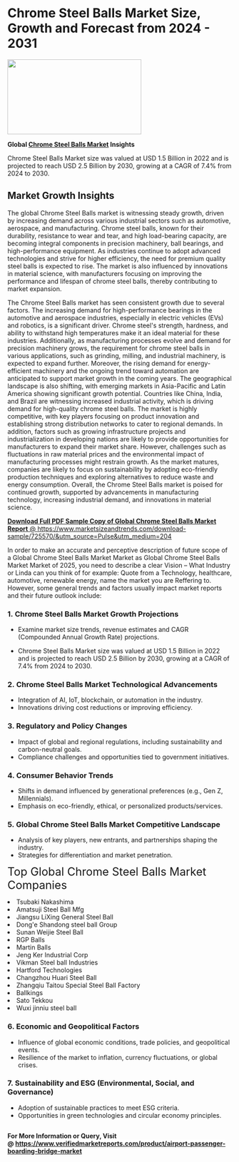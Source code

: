 <H1>Chrome Steel Balls Market Size, Growth and Forecast from 2024 - 2031</H1><img class="aligncenter size-medium wp-image-584254" src="https://thirdeyenews.in/wp-content/uploads/2024/09/Global-Market-Research-300x168.jpeg" alt="" width="300" height="168" /><p><strong>Global&nbsp;<a href="https://www.marketsizeandtrends.com/download-sample/725570/&amp;utm_source=Pulse&amp;utm_medium=204">Chrome Steel Balls Market</a> Insights</strong></p><p>Chrome Steel Balls Market size was valued at USD 1.5 Billion in 2022 and is projected to reach USD 2.5 Billion by 2030, growing at a CAGR of 7.4% from 2024 to 2030.</p><p><h2>Market Growth Insights</h2> <p>The global Chrome Steel Balls market is witnessing steady growth, driven by increasing demand across various industrial sectors such as automotive, aerospace, and manufacturing. Chrome steel balls, known for their durability, resistance to wear and tear, and high load-bearing capacity, are becoming integral components in precision machinery, ball bearings, and high-performance equipment. As industries continue to adopt advanced technologies and strive for higher efficiency, the need for premium quality steel balls is expected to rise. The market is also influenced by innovations in material science, with manufacturers focusing on improving the performance and lifespan of chrome steel balls, thereby contributing to market expansion.</p> <p><a href="download_sample_link"></a></p> <p>The Chrome Steel Balls market has seen consistent growth due to several factors. The increasing demand for high-performance bearings in the automotive and aerospace industries, especially in electric vehicles (EVs) and robotics, is a significant driver. Chrome steel's strength, hardness, and ability to withstand high temperatures make it an ideal material for these industries. Additionally, as manufacturing processes evolve and demand for precision machinery grows, the requirement for chrome steel balls in various applications, such as grinding, milling, and industrial machinery, is expected to expand further. Moreover, the rising demand for energy-efficient machinery and the ongoing trend toward automation are anticipated to support market growth in the coming years. The geographical landscape is also shifting, with emerging markets in Asia-Pacific and Latin America showing significant growth potential. Countries like China, India, and Brazil are witnessing increased industrial activity, which is driving demand for high-quality chrome steel balls. The market is highly competitive, with key players focusing on product innovation and establishing strong distribution networks to cater to regional demands. In addition, factors such as growing infrastructure projects and industrialization in developing nations are likely to provide opportunities for manufacturers to expand their market share. However, challenges such as fluctuations in raw material prices and the environmental impact of manufacturing processes might restrain growth. As the market matures, companies are likely to focus on sustainability by adopting eco-friendly production techniques and exploring alternatives to reduce waste and energy consumption. Overall, the Chrome Steel Balls market is poised for continued growth, supported by advancements in manufacturing technology, increasing industrial demand, and innovations in material science.</p> <p><a href="get_more_link"></p><p><span class=""><strong>Download Full PDF Sample Copy of Global Chrome Steel Balls Market Report</strong> @ <a href="https://www.marketsizeandtrends.com/download-sample/725570/&amp;utm_source=Pulse&amp;utm_medium=204" target="_blank">https://www.marketsizeandtrends.com/download-sample/725570/&amp;utm_source=Pulse&amp;utm_medium=204</a></span></p><p>In order to make an accurate and perceptive description of future scope of a Global&nbsp;Chrome Steel Balls Market Market as Global&nbsp;Chrome Steel Balls Market Market of 2025, you need to describe a clear Vision &ndash; What Industry or Linda can you think of for example: Quote from a Technology, healthcare, automotive, renewable energy, name the market you are Reffering to. However, some general trends and factors usually impact market reports and their future outlook include:</p><h3>1.&nbsp;<strong>Chrome Steel Balls Market Growth Projections</strong></h3><ul><li>Examine market size trends, revenue estimates and CAGR (Compounded Annual Growth Rate) projections.</li><li><p>Chrome Steel Balls Market size was valued at USD 1.5 Billion in 2022 and is projected to reach USD 2.5 Billion by 2030, growing at a CAGR of 7.4% from 2024 to 2030.</p></li></ul><h3>2.&nbsp;<strong>Chrome Steel Balls Market Technological Advancements</strong></h3><ul><li>Integration of AI, IoT, blockchain, or automation in the industry.</li><li>Innovations driving cost reductions or improving efficiency.</li></ul><h3>3.&nbsp;<strong>Regulatory and Policy Changes</strong></h3><ul><li>Impact of global and regional regulations, including sustainability and carbon-neutral goals.</li><li>Compliance challenges and opportunities tied to government initiatives.</li></ul><h3>4.&nbsp;<strong>Consumer Behavior Trends</strong></h3><ul><li>Shifts in demand influenced by generational preferences (e.g., Gen Z, Millennials).</li><li>Emphasis on eco-friendly, ethical, or personalized products/services.</li></ul><h3>5.&nbsp;<strong>Global Chrome Steel Balls Market Competitive Landscape</strong></h3><ul><li>Analysis of key players, new entrants, and partnerships shaping the industry.</li><li>Strategies for differentiation and market penetration.</li></ul><p data-pm-slice="1 1 []"><span style="color: inherit; font-family: inherit; font-size: 25px;">Top Global Chrome Steel Balls Market Companies</span></p><div class="" data-test-id=""><p><li>Tsubaki Nakashima</li><li> Amatsuji Steel Ball Mfg</li><li> Jiangsu LiXing General Steel Ball</li><li> Dong'e Shandong steel ball Group</li><li> Sunan Weijie Steel Ball</li><li> RGP Balls</li><li> Martin Balls</li><li> Jeng Ker Industrial Corp</li><li> Vikman Steel ball Industries</li><li> Hartford Technologies</li><li> Changzhou Huari Steel Ball</li><li> Zhangqiu Taitou Special Steel Ball Factory</li><li> Ballkings</li><li> Sato Tekkou</li><li> Wuxi jinniu steel ball</li></p></div><h3>6.&nbsp;<strong>Economic and Geopolitical Factors</strong></h3><ul><li>Influence of global economic conditions, trade policies, and geopolitical events.</li><li>Resilience of the market to inflation, currency fluctuations, or global crises.</li></ul><h3>7.&nbsp;<strong>Sustainability and ESG (Environmental, Social, and Governance)</strong></h3><ul><li>Adoption of sustainable practices to meet ESG criteria.</li><li>Opportunities in green technologies and circular economy principles.</li></ul><h2><strong style="font-size: 14px;">For More Information or Query, Visit @&nbsp;</strong><a style="background-color: #ffffff; font-size: 14px;" href="https://www.marketsizeandtrends.com/report/chrome-steel-balls-market/" target="_blank">https://www.verifiedmarketreports.com/product/airport-passenger-boarding-bridge-market</a></h2>
